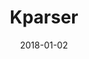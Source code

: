---
layout: site
title: "Kparser"
date: 2018-01-02
categories: [community]
version: 2.4.10
major: 2
minor: 4
patch: 10
slug: kparser
link: https://app.kparser.com/
submitter: lpolepeddi
permalink: /sites/:slug
---